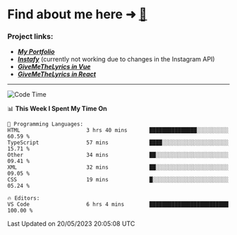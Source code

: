 # Find about me here ➜ [🧑](https://pauabella.dev)

### Project links:
- ***[My Portfolio](https://pauabella.dev)***
- ***[Instafy](https://instafy.me)*** (currently not working due to changes in the Instagram API)
- ***[GiveMeTheLyrics in Vue](https://lyrics.pauabella.dev)***
- ***[GiveMeTheLyrics in React](https://pauabella.dev/GiveMeTheLyrics)***

---
<!--START_SECTION:waka-->
![Code Time](http://img.shields.io/badge/Code%20Time-2%2C155%20hrs%2018%20mins-blue)

📊 **This Week I Spent My Time On** 

```text
💬 Programming Languages: 
HTML                     3 hrs 40 mins       ███████████████░░░░░░░░░░   60.59 % 
TypeScript               57 mins             ████░░░░░░░░░░░░░░░░░░░░░   15.71 % 
Other                    34 mins             ██░░░░░░░░░░░░░░░░░░░░░░░   09.41 % 
XML                      32 mins             ██░░░░░░░░░░░░░░░░░░░░░░░   09.05 % 
CSS                      19 mins             █░░░░░░░░░░░░░░░░░░░░░░░░   05.24 % 

🔥 Editors: 
VS Code                  6 hrs 4 mins        █████████████████████████   100.00 % 
```


 Last Updated on 20/05/2023 20:05:08 UTC
<!--END_SECTION:waka-->
